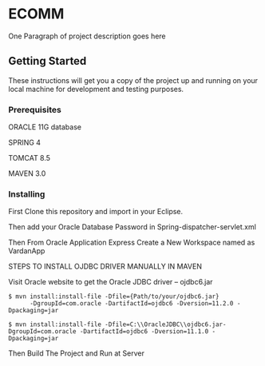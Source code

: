 # ECOMM


One Paragraph of project description goes here

## Getting Started

These instructions will get you a copy of the project up and running on your local machine for development and testing purposes.

### Prerequisites

ORACLE 11G database

SPRING 4

TOMCAT 8.5

MAVEN 3.0



### Installing

First Clone this repository and import in your Eclipse.

Then add your Oracle Database Password in Spring-dispatcher-servlet.xml

Then From Oracle Application Express Create a New Workspace named as VardanApp

STEPS TO INSTALL OJDBC DRIVER MANUALLY IN MAVEN

Visit Oracle website to get the Oracle JDBC driver – ojdbc6.jar

```
$ mvn install:install-file -Dfile={Path/to/your/ojdbc6.jar}
      -DgroupId=com.oracle -DartifactId=ojdbc6 -Dversion=11.2.0 -Dpackaging=jar
```

```
$ mvn install:install-file -Dfile=C:\\OracleJDBC\\ojdbc6.jar-DgroupId=com.oracle -DartifactId=ojdbc6 -Dversion=11.1.0 -Dpackaging=jar

```

Then Build The Project and Run at Server



